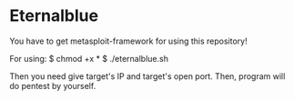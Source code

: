 # Eternalblue

You have to get metasploit-framework for using this repository!

For using:
$ chmod +x *
$ ./eternalblue.sh

Then you need give target's IP and target's open port. Then, program will do pentest by yourself.
